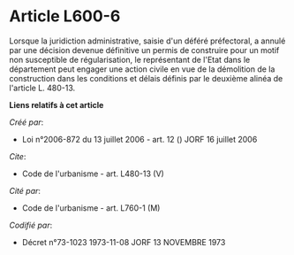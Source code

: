 # Article L600-6

Lorsque la juridiction administrative, saisie d'un déféré préfectoral, a annulé par une décision devenue définitive un permis
de construire pour un motif non susceptible de régularisation, le représentant de l'Etat dans le département peut engager une
action civile en vue de la démolition de la construction dans les conditions et délais définis par le deuxième alinéa de
l'article L. 480-13.

**Liens relatifs à cet article**

_Créé par_:

  - Loi n°2006-872 du 13 juillet 2006 - art. 12 () JORF 16 juillet 2006

_Cite_:

  - Code de l'urbanisme - art. L480-13 (V)

_Cité par_:

  - Code de l'urbanisme - art. L760-1 (M)

_Codifié par_:

  - Décret n°73-1023 1973-11-08 JORF 13 NOVEMBRE 1973
